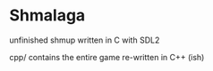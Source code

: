 # Shmalaga

unfinished shmup written in C with SDL2

cpp/ contains the entire game re-written in C++ (ish)

